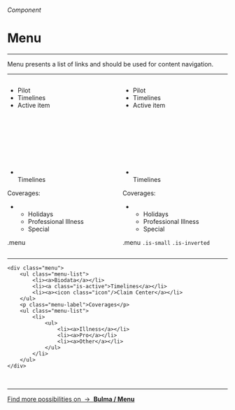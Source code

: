 <h6 class="is-uppercase is-dimmed has-text-weight-medium is-size-6 is-size-7-mobile">Component</h6>
<h1 class="title is-family-secondary is-size-2-mobile">Menu</h1>
<hr class="is-visible is-size-3">
<p class="is-size-4 has-text-dark">
    <span class="has-text-weight-semibold">Menu</span> presents a list of links and should be used for content navigation.
</p>
<hr class="is-visible is-size-3">

<div class="box is-well is-medium is-marginless is-radiusless-b">
    <div class="columns is-marginless">
        <div class="column is-6">
            <div class="box is-small is-size-7 is-marginless">
                <div class="menu">
                    <ul class="menu-list">
                        <li><a>Pilot</a></li>
                        <li><a>Timelines</a></li>
                        <li><a class="is-active">Active item</a></li>
                        <li><a><svg class="icon has-fill-dark"><use xlink:href="media/vds-icons.min.svg#timelines-g"></use></svg> Timelines</a></li>
                    </ul>
                    <p class="menu-label">Coverages:</p>
                    <ul class="menu-list">
                        <li>
                            <ul>
                                <li><a>Holidays</a></li>
                                <li><a>Professional Illness</a></li>
                                <li><a>Special</a></li>
                            </ul>
                        </li>
                    </ul>
                </div>
            </div>
            <p class="has-text-centered">
                <span class="is-family-monospace has-text-grey is-size-6">.menu</span>
            </p>
        </div>
        <div class="column is-6 ">
            <div class="box has-background-dark is-size-7">
                <div class="menu is-small is-inverted">
                    <ul class="menu-list">
                        <li><a>Pilot</a></li>
                        <li><a>Timelines</a></li>
                        <li><a class="is-active">Active item</a></li>
                        <li><a><svg class="icon has-fill-white"><use xlink:href="media/vds-icons.min.svg#timelines-g"></use></svg>Timelines</a></li>
                    </ul>
                    <p class="menu-label">Coverages:</p>
                    <ul class="menu-list">
                        <li>
                            <ul>
                                <li><a>Holidays</a></li>
                                <li><a>Professional Illness</a></li>
                                <li><a>Special</a></li>
                            </ul>
                        </li>
                    </ul>
                </div>
            </div>
            <p class="has-text-centered">
                <span class="is-family-monospace has-text-grey is-size-6">.menu</span>
                <code>.is-small</code>
                <code>.is-inverted</code>
            </p>
        </div>
    </div>
    
</div>
<hr class="is-visible is-marginless">

    <div class="menu">
        <ul class="menu-list">
            <li><a>Biodata</a></li>
            <li><a class="is-active">Timelines</a></li>
            <li><a><icon class="icon"/>Claim Center</a></li>
        </ul>
        <p class="menu-label">Coverages</p>
        <ul class="menu-list">
            <li>
                <ul>
                    <li><a>Illness</a></li>
                    <li><a>Pro</a></li>
                    <li><a>Other</a></li>
                </ul>
            </li>
        </ul>
    </div>
<br>


<hr>

<a href="https://bulma.io/documentation/components/menu/" target="blank" class="message is-info is-block">
    Find more possibilities on &nbsp;→&nbsp; <strong class="is-link is-underlined">Bulma / Menu</strong>
</a>
